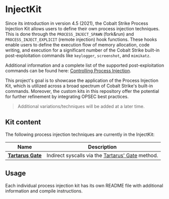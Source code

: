 # InjectKit
Since its introduction in version 4.5 (2021), the Cobalt Strike Process Injection Kit allows users to define their own process injection techniques. This is done through the `PROCESS_INJECT_SPAWN` (fork&run) and `PROCESS_INJECT_EXPLICIT` (remote injection) hook functions. These hooks enable users to define the execution flow of memory allocation, code writing, and execution for a significant number of the Cobalt Strike built-in post-exploitation commands like `keylogger`, `screenshot`, and `mimikatz`.

Additional information and a complete list of the supported post-exploitation commands can be found here: [Controlling Process Injection](https://hstechdocs.helpsystems.com/manuals/cobaltstrike/current/userguide/content/topics/malleable-c2-extend_control-process-injection.htm). 

This project's goal is to showcase the application of the Process Injection Kit, which is utilized across a broad spectrum of Cobalt Strike's built-in commands. Moreover, the custom kits in this repository offer the potential for further refinement by integrating OPSEC best practices.

>Additional variations/techniques will be added at a later time.  

## Kit content
The following process injection techniques are currently in the InjectKit: 

|Name|Description|
|----|----------|
|**[Tartarus Gate](KIT/TartarusGate)**|Indirect syscalls via the [Tartarus' Gate](https://github.com/trickster0/TartarusGate) method.|


## Usage
Each individual process injection kit has its own README file with additional information and compile instructions. 


